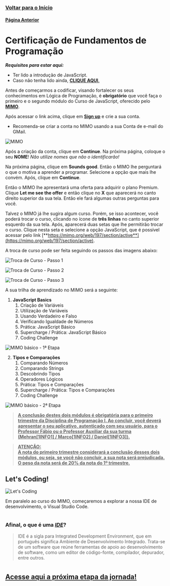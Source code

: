 ### [**Voltar para o Início**](../../README.md)

#### [**Página Anterior**](../01_05_JS/README.md)

# Certificação de Fundamentos de Programação

***Requisitos para estar aqui:***
- Ter lido a introdução de JavaScript.
- Caso não tenha lido ainda, [**CLIQUE AQUI**.](../01_05_JS/README.md)

Antes de começarmos a codificar, visando fortalecer os seus conhecimentos em Lógica de Programação, é **obrigatório** que você faça o primeiro e o segundo módulo do Curso de JavaScript, oferecido pelo [**MIMO**](https://mimo.org/).

Após acessar o link acima, clique em [**Sign up**](https://mimo.org/web/register) e crie a sua conta.

* Recomenda-se criar a conta no MIMO usando a sua Conta de e-mail do GMail.

![MIMO](mimo.png)

Após a criação da conta, clique em **Continue**. Na próxima página, coloque o seu **NOME**! _Não utilize nomes que não o identificarão!_

Na próxima página, clique em **Sounds good**. Então o MIMO lhe perguntará o que o motiva a aprender a programar. Selecione a opção que mais lhe convém. Após, clique em **Continue**.

Então o MIMO lhe apresentará uma oferta para adquirir o plano Premium. Clique **Let me see the offer** e então clique no **X** que aparecerá no canto direito superior da sua tela. Então ele fará algumas outras perguntas para você.

Talvez o MIMO já lhe sugira algum curso. Porém, se isso acontecer, você poderá trocar o curso, clicando no ícone de **três linhas** no canto superior esquerdo da sua tela. Após, aparecerá duas setas que lhe permitirão trocar o curso. Clique nesta seta e selecione a opção JavaScript, que é possível acessar pelo link [**https://mimo.org/web/197/section/active**](https://mimo.org/web/197/section/active).

A troca de curso pode ser feita seguindo os passos das imagens abaixo:

![Troca de Curso - Passo 1](mimo1.png)

![Troca de Curso - Passo 2](mimo2.png)

![Troca de Curso - Passo 3](mimo3.png)


A sua trilha de aprendizado no MIMO será a seguinte:
1.  **JavaScript Basics**
    1.  Criação de Variáveis
    2.  Utilização de Variáveis
    3.  Usando Verdadeiro e Falso
    4.  Verificando Igualdade de Números
    5.  Prática: JavaScript Básico
    6.  Supercharge / Prática: JavaScript Básico
    7.  Coding Challenge

![MIMO básico - 1ª Etapa](mimo4.png)

2.  **Tipos e Comparações**
    1.  Comparando Números
    2.  Comparando Strings
    3.  Descobrindo Tipos
    4.  Operadores Lógicos
    5.  Prática: Tipos e Comparações
    6.  Supercharge / Prática: Tipos e Comparações
    7.  Coding Challenge

![MIMO básico - 2ª Etapa](mimo5.png)

> <u>**A conclusão destes dois módulos é **obrigatória** para o primeiro trimestre da Disciplina de Programação I. Ao concluir, você deverá apresentar o seu aplicativo, autenticado com seu usuário, para o Professor Fábio ou o Professor Auxiliar da sua turma (Mehran[1INFO1] / Marco[1INFO2] / Daniel[1INFO3]).**</u>

> **<u>ATENÇÃO:</u>**<br>
> <u>**A nota do primeiro trimestre considerará a conclusão desses dois módulos, ou seja, se você não concluir, a sua nota será prejudicada. O peso da nota será de 20% da nota do 1º trimestre.**</u>

## Let's Coding!
![Let's Coding](lets_coding.png)

Em paralelo ao curso do MIMO, começaremos a explorar a nossa IDE de desenvolvimento, o Visual Studio Code.

#
### Afinal, o que é uma ***<u>IDE</u>***?
> IDE é a sigla para Integrated Development Environment, que em português significa Ambiente de Desenvolvimento Integrado. Trata-se de um software que reúne ferramentas de apoio ao desenvolvimento de software, como um editor de código-fonte, compilador, depurador, entre outros.
#

## [**<u>Acesse aqui a próxima etapa da jornada!</u>**](../../02_variaveis_e_operadores/README.md)